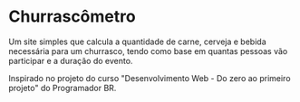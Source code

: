 # Churrascômetro
Um site simples que calcula a quantidade de carne, cerveja e bebida necessária para um churrasco, tendo como base em quantas pessoas vão participar e a duração do evento.

Inspirado no projeto do curso "Desenvolvimento Web - Do zero ao primeiro projeto" do Programador BR.
